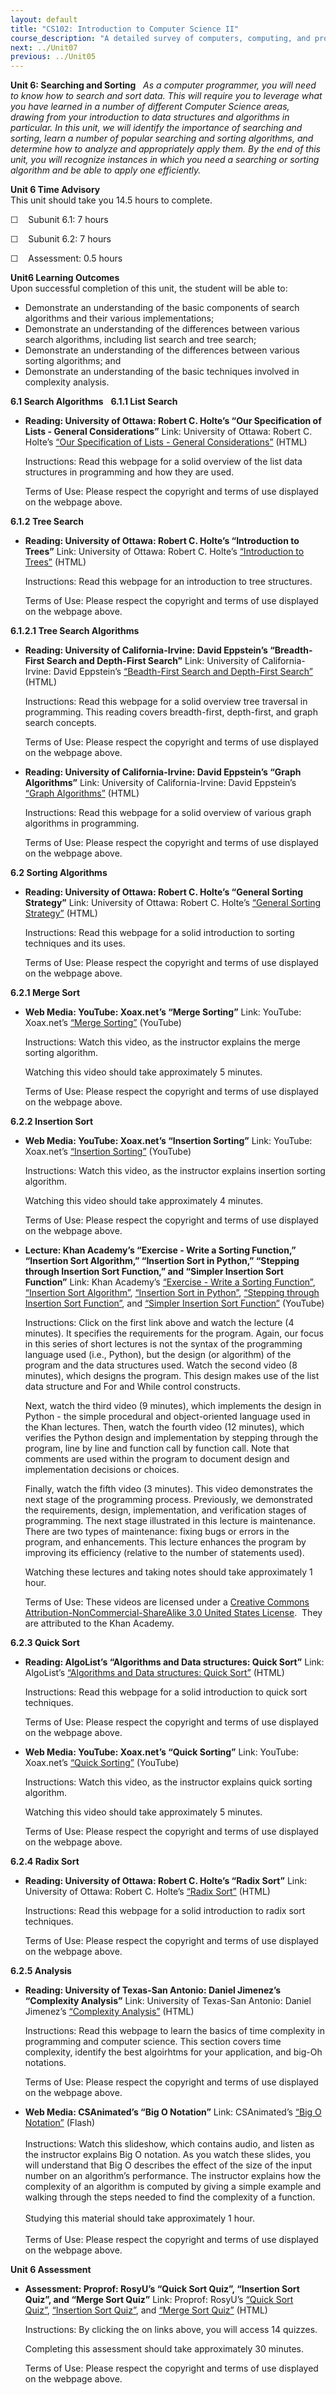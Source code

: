 ```yaml
---
layout: default
title: "CS102: Introduction to Computer Science II"
course_description: "A detailed survey of computers, computing, and programming, with an emphasis on object-oriented programming, and an exploration of different programming languages."
next: ../Unit07
previous: ../Unit05
---
```

**Unit 6: Searching and Sorting** <span id="6"></span> 
*As a computer programmer, you will need to know how to search and sort
data. This will require you to leverage what you have learned in a
number of different Computer Science areas, drawing from your
introduction to data structures and algorithms in particular. In this
unit, we will identify the importance of searching and sorting, learn a
number of popular searching and sorting algorithms, and determine how to
analyze and appropriately apply them. By the end of this unit, you will
recognize instances in which you need a searching or sorting algorithm
and be able to apply one efficiently.*

**Unit 6 Time Advisory**  
This unit should take you 14.5 hours to complete.  
  
 ☐    Subunit 6.1: 7 hours  
  
 ☐    Subunit 6.2: 7 hours  
  
 ☐    Assessment: 0.5 hours

**Unit6 Learning Outcomes**  
Upon successful completion of this unit, the student will be able to:
-   Demonstrate an understanding of the basic components of search
    algorithms and their various implementations;
-   Demonstrate an understanding of the differences between various
    search algorithms, including list search and tree search;
-   Demonstrate an understanding of the differences between various
    sorting algorithms; and
-   Demonstrate an understanding of the basic techniques involved in
    complexity analysis.

**6.1 Search Algorithms** <span id="6.1"></span> 
**6.1.1 List Search** <span id="6.1.1"></span> 
-   **Reading: University of Ottawa: Robert C. Holte’s “Our
    Specification of Lists - General Considerations”**
    Link: University of Ottawa: Robert C. Holte’s [“Our Specification of
    Lists - General
    Considerations”](http://webdocs.cs.ualberta.ca/~holte/T26/list-spec-general.html)
    (HTML)  
      
     Instructions: Read this webpage for a solid overview of the list
    data structures in programming and how they are used.  
      
     Terms of Use: Please respect the copyright and terms of use
    displayed on the webpage above.

**6.1.2 Tree Search** <span id="6.1.2"></span> 
-   **Reading: University of Ottawa: Robert C. Holte’s “Introduction to
    Trees”**
    Link: University of Ottawa: Robert C. Holte’s [“Introduction to
    Trees”](http://webdocs.cs.ualberta.ca/~holte/T26/intro-trees.html)
    (HTML)  
      
     Instructions: Read this webpage for an introduction to tree
    structures.  
      
     Terms of Use: Please respect the copyright and terms of use
    displayed on the webpage above.

**6.1.2.1 Tree Search Algorithms** <span id="6.1.2.1"></span> 
-   **Reading: University of California-Irvine: David Eppstein’s
    “Breadth-First Search and Depth-First Search”**
    Link: University of California-Irvine: David Eppstein’s
    [“Beadth-First Search and Depth-First
    Search”](http://www.ics.uci.edu/~eppstein/161/960215.html) (HTML)  
      
     Instructions: Read this webpage for a solid overview tree traversal
    in programming. This reading covers breadth-first, depth-first, and
    graph search concepts.  
      
     Terms of Use: Please respect the copyright and terms of use
    displayed on the webpage above.

-   **Reading: University of California-Irvine: David Eppstein’s “Graph
    Algorithms”**
    Link: University of California-Irvine: David Eppstein’s [“Graph
    Algorithms”](http://www.ics.uci.edu/~eppstein/161/960201.html)
    (HTML)  
      
     Instructions: Read this webpage for a solid overview of various
    graph algorithms in programming.  
      
     Terms of Use: Please respect the copyright and terms of use
    displayed on the webpage above.

**6.2 Sorting Algorithms** <span id="6.2"></span> 
-   **Reading: University of Ottawa: Robert C. Holte’s “General Sorting
    Strategy”**
    Link: University of Ottawa: Robert C. Holte’s [“General Sorting
    Strategy”](http://webdocs.cs.ualberta.ca/~holte/T26/gen-rec-sort.html)
    (HTML)  
      
     Instructions: Read this webpage for a solid introduction to sorting
    techniques and its uses.  
      
     Terms of Use: Please respect the copyright and terms of use
    displayed on the webpage above.

**6.2.1 Merge Sort** <span id="6.2.1"></span> 
-   **Web Media: YouTube: Xoax.net’s “Merge Sorting”**
    Link: YouTube: Xoax.net’s [“Merge
    Sorting”](http://www.youtube.com/watch?v=GCae1WNvnZM) (YouTube)  
      
     Instructions: Watch this video, as the instructor explains the
    merge sorting algorithm.  
      
     Watching this video should take approximately 5 minutes.  
      
     Terms of Use: Please respect the copyright and terms of use
    displayed on the webpage above.

**6.2.2 Insertion Sort** <span id="6.2.2"></span> 
-   **Web Media: YouTube: Xoax.net’s “Insertion Sorting”**
    Link: YouTube: Xoax.net’s [“Insertion
    Sorting”](http://www.youtube.com/watch?v=c4BRHC7kTaQ) (YouTube)  
      
     Instructions: Watch this video, as the instructor explains
    insertion sorting algorithm.  
      
     Watching this video should take approximately 4 minutes.  
      
     Terms of Use: Please respect the copyright and terms of use
    displayed on the webpage above.

-   **Lecture: Khan Academy’s “Exercise - Write a Sorting Function,”
    “Insertion Sort Algorithm,” “Insertion Sort in Python,” “Stepping
    through Insertion Sort Function,” and “Simpler Insertion Sort
    Function”**
    Link: Khan Academy’s [“Exercise - Write a Sorting
    Function”](http://www.youtube.com/watch?v=F49F_nk-gXs), [“Insertion
    Sort
    Algorithm”](http://www.youtube.com/watch?v=SxNnP2gNgb8&feature=youtu.be),
    [“Insertion Sort in
    Python”](http://www.youtube.com/watch?v=jMReVRg_dmU&feature=youtu.be),
    [“Stepping through Insertion Sort
    Function”](http://www.youtube.com/watch?v=IO_9L_1qxuE&feature=youtu.be),
    and [“Simpler Insertion Sort
    Function”](http://www.youtube.com/watch?v=kZn-p5XHZXo&feature=youtu.be)
    (YouTube)  
      
     Instructions: Click on the first link above and watch the lecture
    (4 minutes). It specifies the requirements for the program. Again,
    our focus in this series of short lectures is not the syntax of the
    programming language used (i.e., Python), but the design (or
    algorithm) of the program and the data structures used. Watch the
    second video (8 minutes), which designs the program. This design
    makes use of the list data structure and For and While control
    constructs.  
      
     Next, watch the third video (9 minutes), which implements the
    design in Python - the simple procedural and object-oriented
    language used in the Khan lectures. Then, watch the fourth video (12
    minutes), which verifies the Python design and implementation by
    stepping through the program, line by line and function call by
    function call. Note that comments are used within the program to
    document design and implementation decisions or choices.  
      
     Finally, watch the fifth video (3 minutes). This video demonstrates
    the next stage of the programming process. Previously, we
    demonstrated the requirements, design, implementation, and
    verification stages of programming. The next stage illustrated in
    this lecture is maintenance. There are two types of maintenance:
    fixing bugs or errors in the program, and enhancements. This lecture
    enhances the program by improving its efficiency (relative to the
    number of statements used).  
      
     Watching these lectures and taking notes should take approximately
    1 hour.  
      
     Terms of Use: These videos are licensed under a [Creative Commons
    Attribution-NonCommercial-ShareAlike 3.0 United States
    License](http://creativecommons.org/licenses/by-nc-nd/3.0/).  They
    are attributed to the Khan Academy.

**6.2.3 Quick Sort** <span id="6.2.3"></span> 
-   **Reading: AlgoList’s “Algorithms and Data structures: Quick Sort”**
    Link: AlgoList’s [“Algorithms and Data structures: Quick
    Sort”](http://www.algolist.net/Algorithms/Sorting/Quicksort)
    (HTML)  
      
     Instructions: Read this webpage for a solid introduction to quick
    sort techniques.  
      
     Terms of Use: Please respect the copyright and terms of use
    displayed on the webpage above.

-   **Web Media: YouTube: Xoax.net’s “Quick Sorting”**
    Link: YouTube: Xoax.net’s [“Quick
    Sorting”](http://www.youtube.com/watch?v=y_G9BkAm6B8) (YouTube)  
      
     Instructions: Watch this video, as the instructor explains quick
    sorting algorithm.  
      
     Watching this video should take approximately 5 minutes.  
      
     Terms of Use: Please respect the copyright and terms of use
    displayed on the webpage above.

**6.2.4 Radix Sort** <span id="6.2.4"></span> 
-   **Reading: University of Ottawa: Robert C. Holte’s “Radix Sort”**
    Link: University of Ottawa: Robert C. Holte’s [“Radix
    Sort”](http://webdocs.cs.ualberta.ca/~holte/T26/radix-sort.html)
    (HTML)  
      
     Instructions: Read this webpage for a solid introduction to radix
    sort techniques.  
      
     Terms of Use: Please respect the copyright and terms of use
    displayed on the webpage above.

**6.2.5 Analysis** <span id="6.2.5"></span> 
-   **Reading: University of Texas-San Antonio: Daniel Jimenez’s
    “Complexity Analysis”**
    Link: University of Texas-San Antonio: Daniel Jimenez’s [“Complexity
    Analysis”](http://www.cs.utexas.edu/users/djimenez/utsa/cs1723/lecture2.html)
    (HTML)  
      
     Instructions: Read this webpage to learn the basics of time
    complexity in programming and computer science. This section covers
    time complexity, identify the best algoirhtms for your application,
    and big-Oh notations.  
      
     Terms of Use: Please respect the copyright and terms of use
    displayed on the webpage above.

-   **Web Media: CSAnimated’s “Big O Notation”**
    Link: CSAnimated’s [“Big O
    Notation”](http://www.csanimated.com/animation.php?t=Big_O_notation)
    (Flash)  
        
     Instructions: Watch this slideshow, which contains audio, and
    listen as the instructor explains Big O notation. As you watch these
    slides, you will understand that Big O describes the effect of the
    size of the input number on an algorithm’s performance. The
    instructor explains how the complexity of an algorithm is computed
    by giving a simple example and walking through the steps needed to
    find the complexity of a function.  
        
     Studying this material should take approximately 1 hour.  
        
     Terms of Use: Please respect the copyright and terms of use
    displayed on the webpage above.

**Unit 6 Assessment** <span id="6.2.5.1"></span> 
-   **Assessment: Proprof: RosyU’s “Quick Sort Quiz”, “Insertion Sort
    Quiz”, and “Merge Sort Quiz”**
    Link: Proprof: RosyU’s [“Quick Sort
    Quiz”](http://www.proprofs.com/quiz-school/story.php?title=quick-sort-quiz), [“Insertion
    Sort
    Quiz”](http://www.proprofs.com/quiz-school/story.php?title=insertion-sort-quiz),
    and [“Merge Sort
    Quiz”](http://www.proprofs.com/quiz-school/story.php?title=merge-sort-quiz) (HTML)  
      
     Instructions: By clicking the on links above, you will access 14
    quizzes.  
      
     Completing this assessment should take approximately 30 minutes.  
      
     Terms of Use: Please respect the copyright and terms of use
    displayed on the webpage above.


